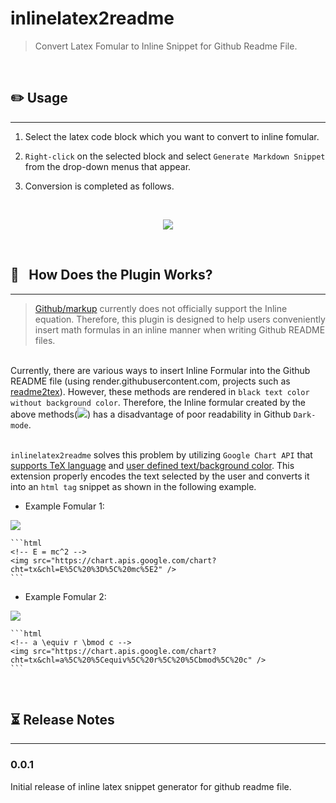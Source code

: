 # inlinelatex2readme

> Convert Latex Fomular to Inline Snippet for Github Readme File.


<br/>

## :pencil2: Usage
---

1. Select the latex code block which you want to convert to inline fomular.

2. `Right-click` on the selected block and select `Generate Markdown Snippet` from the drop-down menus that appear.

3. Conversion is completed as follows.

</br><p align="center"><img src="./gif/demo_record.gif" /></p>

<br/>

## 🌱&ensp; How Does the Plugin Works?
---

> [Github/markup](https://github.com/github/markup) currently does not officially support the Inline equation. Therefore, this plugin is designed to help users conveniently insert math formulas in an inline manner when writing Github README files.

<br/>Currently, there are various ways to insert Inline Formular into the Github README file (using render.githubusercontent.com, projects such as [readme2tex](https://github.com/leegao/readme2tex)). However, these methods are rendered in `black text color without background color`. Therefore, the Inline formular created by the above methods(<img src="https://render.githubusercontent.com/render/math?math=e^{i +\pi} =x+1">) has a disadvantage of poor readability in Github `Dark-mode`.

</br>`inlinelatex2readme` solves this problem by utilizing `Google Chart API` that [supports TeX language](https://developers.google.com/chart/infographics/docs/formulas) and [user defined text/background color](https://developers.google.com/chart/image/docs/chart_params). This extension properly encodes the text selected by the user and converts it into an `html tag` snippet as shown in the following example.

* Example Fomular 1: <!-- E = mc^2 -->
<img src="https://chart.apis.google.com/chart?cht=tx&chl=E%5C%20%3D%5C%20mc%5E2" />

    ```html
    <!-- E = mc^2 -->
    <img src="https://chart.apis.google.com/chart?cht=tx&chl=E%5C%20%3D%5C%20mc%5E2" />
    ```

* Example Fomular 2: <!-- a \equiv r \bmod c -->
<img src="https://chart.apis.google.com/chart?cht=tx&chl=a%5C%20%5Cequiv%5C%20r%5C%20%5Cbmod%5C%20c" />

    ```html
    <!-- a \equiv r \bmod c -->
    <img src="https://chart.apis.google.com/chart?cht=tx&chl=a%5C%20%5Cequiv%5C%20r%5C%20%5Cbmod%5C%20c" />
    ```


<br/>

## :hourglass_flowing_sand: Release Notes
---

### 0.0.1

Initial release of inline latex snippet generator for github readme file.


